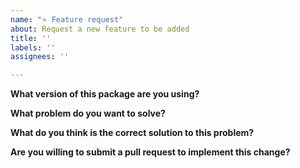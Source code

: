 ```yaml
---
name: "⭐️ Feature request"
about: Request a new feature to be added
title: ''
labels: ''
assignees: ''

---
```


<!-- DO NOT POST LINKS OR REFERENCES TO COPYRIGHTED CONTENT IN YOUR ISSUE. -->

**What version of this package are you using?**

**What problem do you want to solve?**

**What do you think is the correct solution to this problem?**

**Are you willing to submit a pull request to implement this change?**
